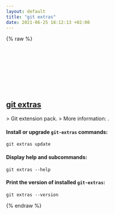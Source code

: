 ```yaml
---
layout: default
title: "git extras"
date: 2021-06-25 18:12:13 +02:00
---
```

{% raw %}
<h2 id="git-extras">
  <a href="/en/common/git-extras.html">git extras</a> <a href="#git-extras"><svg class="icon">
    <use href="/assets/images/unicode_sprite.svg#link" />
  </svg></a>
</h2>
> Git extension pack.
> More information: <https://github.com/tj/git-extras>.

#### Install or upgrade `git-extras` commands:
```shell
git extras update
```
#### Display help and subcommands:
```shell
git extras --help
```
#### Print the version of installed `git-extras`:
```shell
git extras --version
```
{% endraw %}